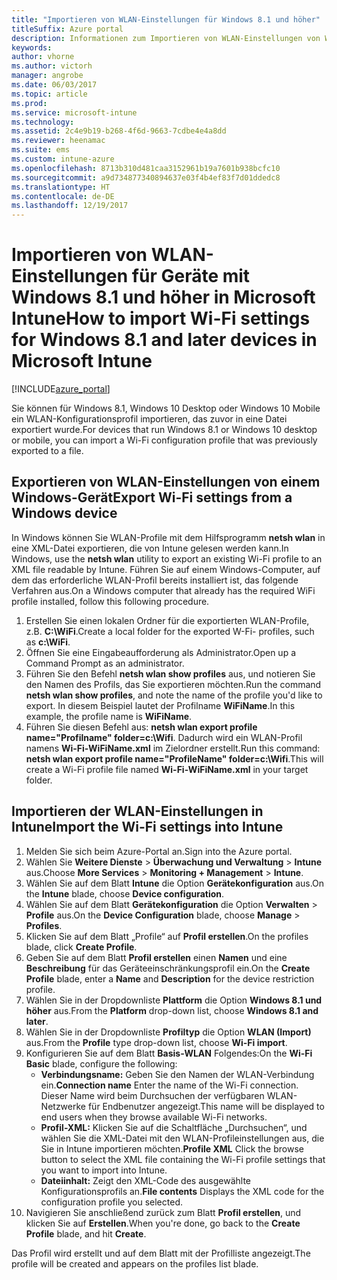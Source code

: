 ```yaml
---
title: "Importieren von WLAN-Einstellungen für Windows 8.1 und höher"
titleSuffix: Azure portal
description: Informationen zum Importieren von WLAN-Einstellungen von Windows in ein Intune-WLAN-Profil
keywords: 
author: vhorne
ms.author: victorh
manager: angrobe
ms.date: 06/03/2017
ms.topic: article
ms.prod: 
ms.service: microsoft-intune
ms.technology: 
ms.assetid: 2c4e9b19-b268-4f6d-9663-7cdbe4e4a8dd
ms.reviewer: heenamac
ms.suite: ems
ms.custom: intune-azure
ms.openlocfilehash: 8713b310d481caa3152961b19a7601b938bcfc10
ms.sourcegitcommit: a9d734877340894637e03f4b4ef83f7d01ddedc8
ms.translationtype: HT
ms.contentlocale: de-DE
ms.lasthandoff: 12/19/2017
---
```

# <a name="how-to-import-wi-fi-settings-for-windows-81-and-later-devices-in-microsoft-intune"></a><span data-ttu-id="45378-103">Importieren von WLAN-Einstellungen für Geräte mit Windows 8.1 und höher in Microsoft Intune</span><span class="sxs-lookup"><span data-stu-id="45378-103">How to import Wi-Fi settings for Windows 8.1 and later devices in Microsoft Intune</span></span>

[!INCLUDE[azure_portal](./includes/azure_portal.md)]

<span data-ttu-id="45378-104">Sie können für Windows 8.1, Windows 10 Desktop oder Windows 10 Mobile ein WLAN-Konfigurationsprofil importieren, das zuvor in eine Datei exportiert wurde.</span><span class="sxs-lookup"><span data-stu-id="45378-104">For devices that run Windows 8.1 or Windows 10 desktop or mobile, you can import a Wi-Fi configuration profile that was previously exported to a file.</span></span>

## <a name="export-wi-fi-settings-from-a-windows-device"></a><span data-ttu-id="45378-105">Exportieren von WLAN-Einstellungen von einem Windows-Gerät</span><span class="sxs-lookup"><span data-stu-id="45378-105">Export Wi-Fi settings from a Windows device</span></span>

<span data-ttu-id="45378-106">In Windows können Sie WLAN-Profile mit dem Hilfsprogramm **netsh wlan** in eine XML-Datei exportieren, die von Intune gelesen werden kann.</span><span class="sxs-lookup"><span data-stu-id="45378-106">In Windows, use the **netsh wlan** utility to export an existing Wi-Fi profile to an XML file readable by Intune.</span></span> <span data-ttu-id="45378-107">Führen Sie auf einem Windows-Computer, auf dem das erforderliche WLAN-Profil bereits installiert ist, das folgende Verfahren aus.</span><span class="sxs-lookup"><span data-stu-id="45378-107">On a Windows computer that already has the required WiFi profile installed, follow this following procedure.</span></span>
1. <span data-ttu-id="45378-108">Erstellen Sie einen lokalen Ordner für die exportierten WLAN-Profile, z.B. **C:\WiFi**.</span><span class="sxs-lookup"><span data-stu-id="45378-108">Create a local folder for the exported W-Fi- profiles, such as **c:\WiFi**.</span></span>
1. <span data-ttu-id="45378-109">Öffnen Sie eine Eingabeaufforderung als Administrator.</span><span class="sxs-lookup"><span data-stu-id="45378-109">Open up a Command Prompt as an administrator.</span></span>
1. <span data-ttu-id="45378-110">Führen Sie den Befehl **netsh wlan show profiles** aus, und notieren Sie den Namen des Profils, das Sie exportieren möchten.</span><span class="sxs-lookup"><span data-stu-id="45378-110">Run the command **netsh wlan show profiles**, and note the name of the profile you'd like to export.</span></span> <span data-ttu-id="45378-111">In diesem Beispiel lautet der Profilname **WiFiName**.</span><span class="sxs-lookup"><span data-stu-id="45378-111">In this example, the profile name is **WiFiName**.</span></span>
1. <span data-ttu-id="45378-112">Führen Sie diesen Befehl aus: **netsh wlan export profile name="Profilname" folder=c:\Wifi**. Dadurch wird ein WLAN-Profil namens **Wi-Fi-WiFiName.xml** im Zielordner erstellt.</span><span class="sxs-lookup"><span data-stu-id="45378-112">Run this command: **netsh wlan export profile name="ProfileName" folder=c:\Wifi**.This will create a Wi-Fi profile file named **Wi-Fi-WiFiName.xml** in your target folder.</span></span>

## <a name="import-the-wi-fi-settings-into-intune"></a><span data-ttu-id="45378-113">Importieren der WLAN-Einstellungen in Intune</span><span class="sxs-lookup"><span data-stu-id="45378-113">Import the Wi-Fi settings into Intune</span></span>

1. <span data-ttu-id="45378-114">Melden Sie sich beim Azure-Portal an.</span><span class="sxs-lookup"><span data-stu-id="45378-114">Sign into the Azure portal.</span></span>
2. <span data-ttu-id="45378-115">Wählen Sie **Weitere Dienste** > **Überwachung und Verwaltung** > **Intune** aus.</span><span class="sxs-lookup"><span data-stu-id="45378-115">Choose **More Services** > **Monitoring + Management** > **Intune**.</span></span>
3. <span data-ttu-id="45378-116">Wählen Sie auf dem Blatt **Intune** die Option **Gerätekonfiguration** aus.</span><span class="sxs-lookup"><span data-stu-id="45378-116">On the **Intune** blade, choose **Device configuration**.</span></span>
2. <span data-ttu-id="45378-117">Wählen Sie auf dem Blatt **Gerätekonfiguration** die Option **Verwalten** > **Profile** aus.</span><span class="sxs-lookup"><span data-stu-id="45378-117">On the **Device Configuration** blade, choose **Manage** > **Profiles**.</span></span>
3. <span data-ttu-id="45378-118">Klicken Sie auf dem Blatt „Profile“ auf **Profil erstellen**.</span><span class="sxs-lookup"><span data-stu-id="45378-118">On the profiles blade, click **Create Profile**.</span></span>
4. <span data-ttu-id="45378-119">Geben Sie auf dem Blatt **Profil erstellen** einen **Namen** und eine **Beschreibung** für das Geräteeinschränkungsprofil ein.</span><span class="sxs-lookup"><span data-stu-id="45378-119">On the **Create Profile** blade, enter a **Name** and **Description** for the device restriction profile.</span></span>
5. <span data-ttu-id="45378-120">Wählen Sie in der Dropdownliste **Plattform** die Option **Windows 8.1 und höher** aus.</span><span class="sxs-lookup"><span data-stu-id="45378-120">From the **Platform** drop-down list, choose **Windows 8.1 and later**.</span></span>
6. <span data-ttu-id="45378-121">Wählen Sie in der Dropdownliste **Profiltyp** die Option **WLAN (Import)** aus.</span><span class="sxs-lookup"><span data-stu-id="45378-121">From the **Profile** type drop-down list, choose **Wi-Fi import**.</span></span>
7. <span data-ttu-id="45378-122">Konfigurieren Sie auf dem Blatt **Basis-WLAN** Folgendes:</span><span class="sxs-lookup"><span data-stu-id="45378-122">On the **Wi-Fi Basic** blade, configure the following:</span></span>
    - <span data-ttu-id="45378-123">**Verbindungsname:** Geben Sie den Namen der WLAN-Verbindung ein.</span><span class="sxs-lookup"><span data-stu-id="45378-123">**Connection name** Enter the name of the Wi-Fi connection.</span></span> <span data-ttu-id="45378-124">Dieser Name wird beim Durchsuchen der verfügbaren WLAN-Netzwerke für Endbenutzer angezeigt.</span><span class="sxs-lookup"><span data-stu-id="45378-124">This name will be displayed to end users when they browse available Wi-Fi networks.</span></span>
    - <span data-ttu-id="45378-125">**Profil-XML:** Klicken Sie auf die Schaltfläche „Durchsuchen“, und wählen Sie die XML-Datei mit den WLAN-Profileinstellungen aus, die Sie in Intune importieren möchten.</span><span class="sxs-lookup"><span data-stu-id="45378-125">**Profile XML** Click the browse button to select the XML file containing the Wi-Fi profile settings that you want to import into Intune.</span></span>
    - <span data-ttu-id="45378-126">**Dateiinhalt:** Zeigt den XML-Code des ausgewählte Konfigurationsprofils an.</span><span class="sxs-lookup"><span data-stu-id="45378-126">**File contents** Displays the XML code for the configuration profile you selected.</span></span>
8. <span data-ttu-id="45378-127">Navigieren Sie anschließend zurück zum Blatt **Profil erstellen**, und klicken Sie auf **Erstellen**.</span><span class="sxs-lookup"><span data-stu-id="45378-127">When you're done, go back to the **Create Profile** blade, and hit **Create**.</span></span>

<span data-ttu-id="45378-128">Das Profil wird erstellt und auf dem Blatt mit der Profilliste angezeigt.</span><span class="sxs-lookup"><span data-stu-id="45378-128">The profile will be created and appears on the profiles list blade.</span></span>
